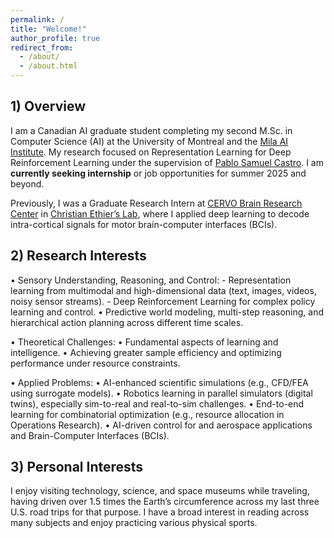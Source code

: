 ```yaml
---
permalink: /
title: "Welcome!"
author_profile: true
redirect_from: 
  - /about/
  - /about.html
---
```


## 1) Overview 

I am a Canadian AI graduate student completing my second M.Sc. in Computer Science (AI) at the University of Montreal and the [Mila AI Institute](https://mila.quebec/en). My research focused on Representation Learning for Deep Reinforcement Learning under the supervision of [Pablo Samuel Castro](https://mila.quebec/en/directory/pablo-samuel-castro). I am **currently seeking internship** or job opportunities for summer 2025 and beyond.


Previously, I was a Graduate Research Intern at [CERVO Brain Research Center](https://cervo.ulaval.ca/en) in [Christian Ethier’s Lab](https://scholar.google.ca/citations?user=9CzYcbAAAAAJ&hl=en), where I applied deep learning to decode intra-cortical signals for motor brain-computer interfaces (BCIs). 



## 2) Research Interests

• Sensory Understanding, Reasoning, and Control:
	- Representation learning from multimodal and high-dimensional data (text, images, videos, noisy sensor streams).
	- Deep Reinforcement Learning for complex policy learning and control.
	• Predictive world modeling, multi-step reasoning, and hierarchical action planning across different time scales.
   
• Theoretical Challenges:
	• Fundamental aspects of learning and intelligence.
	• Achieving greater sample efficiency and optimizing performance under resource constraints.
   
• Applied Problems:
	• AI-enhanced scientific simulations (e.g., CFD/FEA using surrogate models).
	• Robotics learning in parallel simulators (digital twins), especially sim-to-real and real-to-sim challenges.
	• End-to-end learning for combinatorial optimization (e.g., resource allocation in Operations Research).
	• AI-driven control for and aerospace applications and Brain-Computer Interfaces (BCIs).


## 3) Personal Interests

I enjoy visiting technology, science, and space museums while traveling, having driven over 1.5 times the Earth’s circumference across my last three U.S. road trips for that purpose. I have a broad interest in reading across many subjects and enjoy practicing various physical sports.


